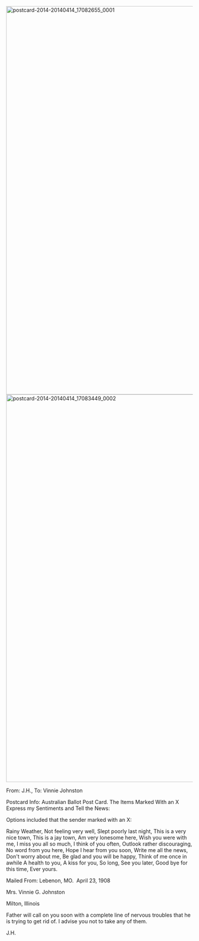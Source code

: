 <html><body><a href="http://107.170.91.122/wp-content/uploads/2014/04/postcard-2014-20140414_17082655_0001.jpg"><img class="alignnone size-full wp-image-200" src="http://107.170.91.122/wp-content/uploads/2014/04/postcard-2014-20140414_17082655_0001.jpg" alt="postcard-2014-20140414_17082655_0001" width="1486" height="1048"></a><a href="http://107.170.91.122/wp-content/uploads/2014/04/postcard-2014-20140414_17083449_0002.jpg"><img class="alignnone size-full wp-image-199" src="http://107.170.91.122/wp-content/uploads/2014/04/postcard-2014-20140414_17083449_0002.jpg" alt="postcard-2014-20140414_17083449_0002" width="1511" height="1046"></a>



From: J.H., To: Vinnie Johnston

Postcard Info: Australian Ballot Post Card. The Items Marked With an X Express my Sentiments and Tell the News:

Options included that the sender marked with an X:

Rainy Weather, Not feeling very well, Slept poorly last night, This is a very nice town, This is a jay town, Am very lonesome here, Wish you were with me, I miss you all so much, I think of you often, Outlook rather discouraging, No word from you here, Hope I hear from you soon, Write me all the news, Don't worry about me, Be glad and you will be happy, Think of me once in awhile A health to you, A kiss for you, So long, See you later, Good bye for this time, Ever yours.

Mailed From: Lebenon, MO.  April 23, 1908



Mrs. Vinnie G. Johnston

Milton, Illinois



Father will call on you soon with a complete line of nervous troubles that he is trying to get rid of. I advise you not to take any of them.

J.H.



 </body></html>
